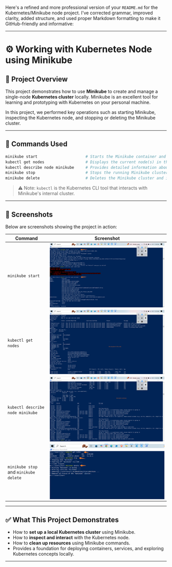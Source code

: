 Here's a refined and more professional version of your `README.md` for the Kubernetes/Minikube node project. I've corrected grammar, improved clarity, added structure, and used proper Markdown formatting to make it GitHub-friendly and informative:

---

# ⚙️ Working with Kubernetes Node using Minikube

## 📌 Project Overview

This project demonstrates how to use **Minikube** to create and manage a single-node **Kubernetes cluster** locally. Minikube is an excellent tool for learning and prototyping with Kubernetes on your personal machine.

In this project, we performed key operations such as starting Minikube, inspecting the Kubernetes node, and stopping or deleting the Minikube cluster.

---

## 🧪 Commands Used

```bash
minikube start                     # Starts the Minikube container and initializes the Kubernetes cluster
kubectl get nodes                  # Displays the current node(s) in the Kubernetes cluster
kubectl describe node minikube     # Provides detailed information about the Minikube node
minikube stop                      # Stops the running Minikube cluster
minikube delete                    # Deletes the Minikube cluster and its associated files
```

> ⚠️ Note: `kubectl` is the Kubernetes CLI tool that interacts with Minikube's internal cluster.

---

## 📸 Screenshots

Below are screenshots showing the project in action:

| Command                               | Screenshot                        |
| ------------------------------------- | --------------------------------- |
| `minikube start`                      | ![Minikube Start](imgs/mini1.png) |
| `kubectl get nodes`                   | ![Get Nodes](imgs/mini2.png)      |
| `kubectl describe node minikube`      | ![Describe Node](imgs/mini3.png)  |
| `minikube stop` and `minikube delete` | ![Stop/Delete](imgs/mini4.png)    |

---

## ✅ What This Project Demonstrates

* How to **set up a local Kubernetes cluster** using Minikube.
* How to **inspect and interact** with the Kubernetes node.
* How to **clean up resources** using Minikube commands.
* Provides a foundation for deploying containers, services, and exploring Kubernetes concepts locally.

---
